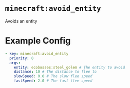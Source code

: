 # `minecraft:avoid_entity`

Avoids an entity

# Example Config
```yaml
- key: minecraft:avoid_entity
  priority: 0
  args:
    entity: ecobosses:steel_golem # The entity to avoid
    distance: 10 # The distance to flee to
    slowSpeed: 0.8 # The slow flee speed
    fastSpeed: 2.0 # The fast flee speed
```
